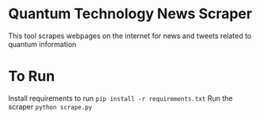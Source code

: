 # Quantum Technology News Scraper
This tool scrapes webpages on the internet for news and tweets related to quantum information

# To Run
Install requirements to run
` pip install -r requirements.txt `
Run the scraper
` python scrape.py `
